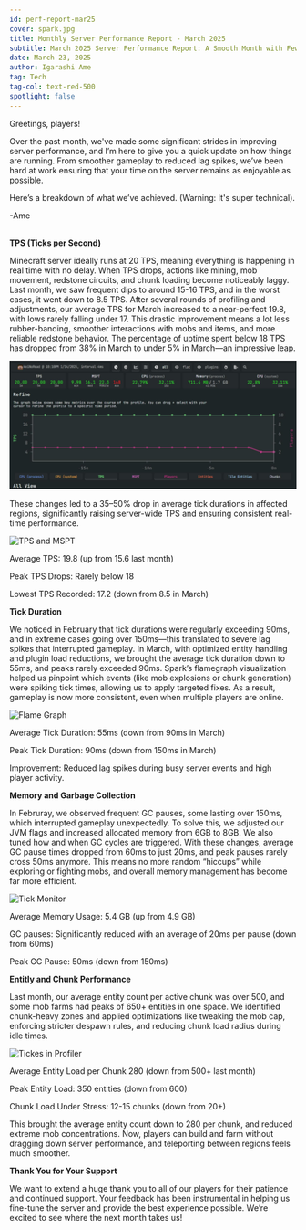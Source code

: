 ```yaml
---
id: perf-report-mar25
cover: spark.jpg
title: Monthly Server Performance Report - March 2025
subtitle: March 2025 Server Performance Report: A Smooth Month with Fewer Lag Spikes and Optimized Gameplay
date: March 23, 2025
author: Igarashi Ame
tag: Tech
tag-col: text-red-500
spotlight: false
---
```


Greetings, players!

Over the past month, we've made some significant strides in improving server performance, and I’m here to give you a quick update on how things are running. From smoother gameplay to reduced lag spikes, we’ve been hard at work ensuring that your time on the server remains as enjoyable as possible.

Here’s a breakdown of what we’ve achieved. (Warning: It's super technical).

-Ame<br><br>

**TPS (Ticks per Second)**

 Minecraft server ideally runs at 20 TPS, meaning everything is happening in real time with no delay. When TPS drops, actions like mining, mob movement, redstone circuits, and chunk loading become noticeably laggy. Last month, we saw frequent dips to around 15-16 TPS, and in the worst cases, it went down to 8.5 TPS. After several rounds of profiling and adjustments, our average TPS for March increased to a near-perfect 19.8, with lows rarely falling under 17. This drastic improvement means a lot less rubber-banding, smoother interactions with mobs and items, and more reliable redstone behavior. The percentage of uptime spent below 18 TPS has dropped from 38% in March to under 5% in March—an impressive leap.<br>

![TPS Graph](../assets/graphc1-perf-mar25.jpg)

These changes led to a 35–50% drop in average tick durations in affected regions, significantly raising server-wide TPS and ensuring consistent real-time performance.

![TPS and MSPT](https://spark.lucko.me/docs/assets/images/tps-and-mspt-4dc0077033c91cda5a1ab9657b406255.png)

<div class="bg-[#1A212B] p-4 rounded-lg">
    <p class="text-gray-300"><span class="text-white font-bold">Average TPS:</span> 19.8 (up from 15.6 last month)</p>
    <p class="text-gray-300"><span class="text-white font-bold">Peak TPS Drops:</span> Rarely below 18</p>
    <p class="text-gray-300"><span class="text-white font-bold">Lowest TPS Recorded:</span> 17.2 (down from 8.5 in March)</p>
</div>

**Tick Duration**

We noticed in February that tick durations were regularly exceeding 90ms, and in extreme cases going over 150ms—this translated to severe lag spikes that interrupted gameplay. In March, with optimized entity handling and plugin load reductions, we brought the average tick duration down to 55ms, and peaks rarely exceeded 90ms. Spark’s flamegraph visualization helped us pinpoint which events (like mob explosions or chunk generation) were spiking tick times, allowing us to apply targeted fixes. As a result, gameplay is now more consistent, even when multiple players are online.

![Flame Graph](https://spark.lucko.me/docs/assets/images/viewer-flame-cf468508f086393c3f3432c4409d70ee.png)

<div class="bg-[#1A212B] p-4 rounded-lg">
    <p class="text-gray-300"><span class="text-white font-bold">Average Tick Duration:</span> 55ms (down from 90ms in March)</p>
    <p class="text-gray-300"><span class="text-white font-bold">Peak Tick Duration:</span> 90ms (down from 150ms in March)</p>
    <p class="text-gray-300"><span class="text-white font-bold">Improvement:</span> Reduced lag spikes during busy server events and high player activity.</p>
</div>

**Memory and Garbage Collection**

In Februray, we observed frequent GC pauses, some lasting over 150ms, which interrupted gameplay unexpectedly. To solve this, we adjusted our JVM flags and increased allocated memory from 6GB to 8GB. We also tuned how and when GC cycles are triggered. With these changes, average GC pause times dropped from 60ms to just 20ms, and peak pauses rarely cross 50ms anymore. This means no more random “hiccups” while exploring or fighting mobs, and overall memory management has become far more efficient.

![Tick Monitor](https://spark.lucko.me/docs/assets/images/finding-lag-tickmonitor-demo-432333175992bbf2938f6d92f7d9999b.png)

<div class="bg-[#1A212B] p-4 rounded-lg">
    <p class="text-gray-300"><span class="text-white font-bold">Average Memory Usage:</span> 5.4 GB (up from 4.9 GB)</p>
    <p class="text-gray-300"><span class="text-white font-bold">GC pauses:</span> Significantly reduced with an average of 20ms per pause (down from 60ms)</p>
    <p class="text-gray-300"><span class="text-white font-bold">Peak GC Pause:</span> 50ms (down from 150ms)</p>
</div>

**Entitly and Chunk Performance**

Last month, our average entity count per active chunk was over 500, and some mob farms had peaks of 650+ entities in one space. We identified chunk-heavy zones and applied optimizations like tweaking the mob cap, enforcing stricter despawn rules, and reducing chunk load radius during idle times. 

![Tickes in Profiler](https://spark.lucko.me/docs/assets/images/ticks-in-profiler-9309c0852f4aaf9212874a989a648968.png)

<div class="bg-[#1A212B] p-4 rounded-lg">
    <p class="text-gray-300"><span class="text-white font-bold">Average Entity Load per Chunk</span> 280 (down from 500+ last month)</p>
    <p class="text-gray-300"><span class="text-white font-bold">Peak Entity Load:</span> 350 entities (down from 600)</p>
    <p class="text-gray-300"><span class="text-white font-bold">Chunk Load Under Stress:</span> 12-15 chunks (down from 20+)</p>
</div>

This brought the average entity count down to 280 per chunk, and reduced extreme mob concentrations. Now, players can build and farm without dragging down server performance, and teleporting between regions feels much smoother.

**Thank You for Your Support**

We want to extend a huge thank you to all of our players for their patience and continued support. Your feedback has been instrumental in helping us fine-tune the server and provide the best experience possible. We’re excited to see where the next month takes us!
